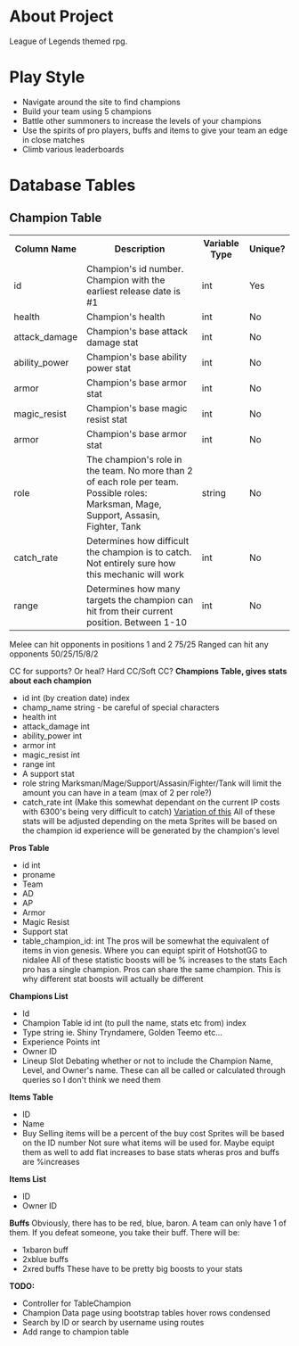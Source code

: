 # About Project
League of Legends themed rpg.

# Play Style
* Navigate around the site to find champions
* Build your team using 5 champions
* Battle other summoners to increase the levels of your champions
* Use the spirits of pro players, buffs and items to give your team an edge in close matches
* Climb various leaderboards

# Database Tables

## Champion Table
<table>
	<tr>
		<th>Column Name</th>
		<th>Description</th>
		<th>Variable Type</th>
		<th>Unique?</th>
	</tr>
	<tr>
		<td>id</td>
		<td>Champion's id number. Champion with the earliest release date is #1</td>
		<td>int</td>
		<td>Yes</td>
	</tr>
	<tr>
		<td>health</td>
		<td>Champion's health</td>
		<td>int</td>
		<td>No</td>
	</tr>
	<tr>
		<td>attack_damage</td>
		<td>Champion's base attack damage stat</td>
		<td>int</td>
		<td>No</td>
	</tr>
	<tr>
		<td>ability_power</td>
		<td>Champion's base ability power stat</td>
		<td>int</td>
		<td>No</td>
	</tr>
	<tr>
		<td>armor</td>
		<td>Champion's base armor stat</td>
		<td>int</td>
		<td>No</td>
	</tr>
	<tr>
		<td>magic_resist</td>
		<td>Champion's base magic resist stat</td>
		<td>int</td>
		<td>No</td>
	</tr>
	<tr>
		<td>armor</td>
		<td>Champion's base armor stat</td>
		<td>int</td>
		<td>No</td>
	</tr>
	<tr>
		<td>role</td>
		<td>The champion's role in the team. No more than 2 of each role per team. Possible roles: Marksman, Mage, Support, Assasin, Fighter, Tank</td>
		<td>string</td>
		<td>No</td>
	</tr>
	<tr>
		<td>catch_rate</td>
		<td>Determines how difficult the champion is to catch. Not entirely sure how this mechanic will work</td>
		<td>int</td>
		<td>No</td>
	</tr>
	<tr>
		<td>range</td>
		<td>Determines how many targets the champion can hit from their current position. Between 1-10</td>
		<td>int</td>
		<td>No</td>
	</tr>
</table>

Melee can hit opponents in positions 1 and 2 75/25
Ranged can hit any opponents 50/25/15/8/2

CC for supports? Or heal?
Hard CC/Soft CC?
**Champions Table, gives stats about each champion**
* id int (by creation date) index
* champ_name string - be careful of special characters
* health int
* attack_damage int
* ability_power int
* armor int
* magic_resist int
* range int
* A support stat
* role string Marksman/Mage/Support/Assasin/Fighter/Tank will limit the amount you can have in a team (max of 2 per role?)
* catch_rate int (Make this somewhat dependant on the current IP costs with 6300's being very difficult to catch) [Variation of this](http://bulbapedia.bulbagarden.net/wiki/Catch_rate)
All of these stats will be adjusted depending on the meta
Sprites will be based on the champion id
experience will be generated by the champion's level

**Pros Table**
* id int
* proname
* Team
* AD
* AP
* Armor
* Magic Resist
* Support stat
* table_champion_id: int
The pros will be somewhat the equivalent of items in vion genesis. Where you can equipt spirit of HotshotGG to nidalee
All of these statistic boosts will be % increases to the stats
Each pro has a single champion. Pros can share the same champion. This is why different stat boosts will actually be different

**Champions List**
* Id
* Champion Table id int (to pull the name, stats etc from) index
* Type string ie. Shiny Tryndamere, Golden Teemo etc...
* Experience Points int
* Owner ID
* Lineup Slot
Debating whether or not to include the Champion Name, Level, and Owner's name. These can all be called or calculated through queries so I don't think we need them



**Items Table**
* ID
* Name
* Buy
Selling items will be a percent of the buy cost
Sprites will be based on the ID number
Not sure what items will be used for. Maybe equipt them as well to add flat increases to base stats wheras pros and buffs are %increases

**Items List**
* ID
* Owner ID

**Buffs**
Obviously, there has to be red, blue, baron. A team can only have 1 of them. If you defeat someone, you take their buff.
There will be:
* 1xbaron buff
* 2xblue buffs
* 2xred buffs
These have to be pretty big boosts to your stats

**TODO:**
* Controller for TableChampion
* Champion Data page using bootstrap tables hover rows condensed
* Search by ID or search by username using routes
* Add range to champion table